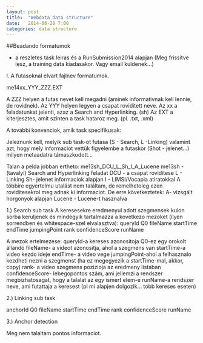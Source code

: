 ```yaml
---
layout: post
title:  "Webdata data structure"
date:   2014-06-20 7:00
categories: data structure
---
```


##Beadando formatumok

- a reszletes task leiras és a RunSubmission2014 alapjan
(Meg frissitve lesz, a training data kiadasakor. Vagy email kuldenek...)

I. A futasoknal elvart fajlnev formatumok.

me14xx_YYY_ZZZ.EXT

A ZZZ helyen a futas nevet kell megadni (aminek informativnak kell lennie, de rovidnek).
Az YYY helyen legyen a csapat roviditett neve.
Az xx a feladatunkat jelenti, azaz a Search and Hyperlinking. (sh)
Az EXT a kiterjesztes, amit szinten a task hataroz meg. (pl. .txt, .xml)

A további konvenciok, amik task specifikusak:

Jeleznunk kell, melyik sub task-ot futasa (S - Search, L -Linking)
valamint azt, hogy mely informaciot vettük figyelembe a futaskor (Shot - jelenet...)
milyen metaadatra támaszkodott...

Talan a pelda jobban ertheto: me13sh_DCU_L_Sh_I_A_Lucene
me13sh - (tavalyi) Search and Hyperlinking feladat
DCU - a csapat roviditese
L - Linking
Sh- jelenet informaciok alapjan
I - LIMSI/Vocapia atiratokkal
A többire egyertelmu utalást nem találtam, de remelhetoleg ezen roviditesekrol meg adnak ki informaciot.
De erre következtetek:
A- vizsgált horgonyok alapjan
Lucene - Lucene-t hasznalva

1.) Search sub task
A keresesekre eredmenyul adott szegmensek kulon sorba keruljenek és mindegyik tartalmazza a kovetkezo mezoket
(ilyen sorrendben és whitespace-szel elvalasztva):
queryId Q0 fileName startTime endTime jumpingPoint rank confidenceScore runName

A mezok ertelmezese:
queryId-a kereses azonositoja
Q0-ez egy orokolt állandó
fileName- a videot azonositja, ahol a szegmens van
startTime-a video kezdo ideje
endTime- a video vege
jumpingPoint-ahol a felhasznalo kezdheti nezni a szegmenst (ha ez megegyezik a startTime-mal, akkor, copy)
rank- a video szegmens pozizioja az eredmeny listaban
confidenceScore- lebegopontos szám, ami jellemzi a rendszer megbizhatosagat, hogy a talalat az egy ismert elem-e
runName-a rendszer neve, ami futattaja a keresest (pl mi alapjen dolgozik... tobb kereses eseten)

2.) Linking sub task

anchorId Q0 fileName startTime endTime rank confidenceScore runName

3.) Anchor detection

Meg nem talaltam pontos informaciot.
